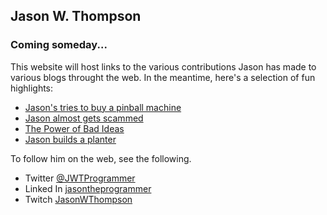## Jason W. Thompson

### Coming someday...
This website will host links to the various contributions Jason has made to various blogs throught the web. In the meantime, here's a selection of fun highlights:

* [Jason's tries to buy a pinball machine](https://pinside.com/pinball/community/pinsiders/jasonthompson/stories/a-super-mario-table-that-mike-wolfe-is-letting-rot-to-sell-american-picker-merch)
* [Jason almost gets scammed](https://pinside.com/pinball/community/pinsiders/jasonthompson/stories/my-table-is-in-another-castle)
* [The Power of Bad Ideas](https://www.linkedin.com/pulse/power-bad-ideas-jason-thompson/)
* [Jason builds a planter](http://mthly.co/p/mKqmcM)

To follow him on the web, see the following.
* Twitter [@JWTProgrammer](https://twitter.com/JWTProgrammer)
* Linked In [jasontheprogrammer](https://www.linkedin.com/in/jasontheprogrammer/)
* Twitch [JasonWThompson](https://twitch.tv/JasonWThompson)